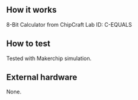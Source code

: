 <!---

This file is used to generate your project datasheet. Please fill in the information below and delete any unused
sections.

You can also include images in this folder and reference them in the markdown. Each image must be less than
512 kb in size, and the combined size of all images must be less than 1 MB.
-->

## How it works

8-Bit Calculator from ChipCraft Lab ID: C-EQUALS

## How to test

Tested with Makerchip simulation.

## External hardware

None.
